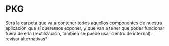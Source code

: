 # PKG
Será la carpeta que va a contener todos aquellos componentes de nuestra aplicación que sí queremos exponer, y que van a tener que poder funcionar fuera de ella (reutilización, tambien se puede usar dentro de internal). revisar alternativas*